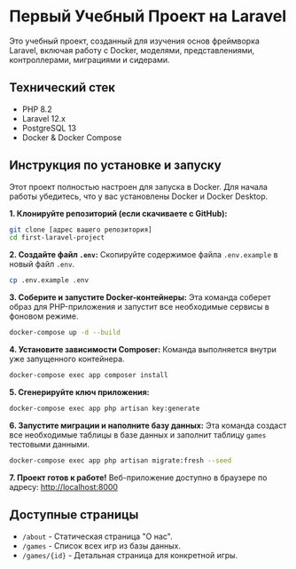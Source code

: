 # Первый Учебный Проект на Laravel

Это учебный проект, созданный для изучения основ фреймворка Laravel, включая работу с Docker, моделями, представлениями, контроллерами, миграциями и сидерами.

## Технический стек

*   PHP 8.2
*   Laravel 12.x
*   PostgreSQL 13
*   Docker & Docker Compose

## Инструкция по установке и запуску

Этот проект полностью настроен для запуска в Docker. Для начала работы убедитесь, что у вас установлены Docker и Docker Desktop.

**1. Клонируйте репозиторий (если скачиваете с GitHub):**
```bash
git clone [адрес вашего репозитория]
cd first-laravel-project
```

**2. Создайте файл `.env`:**
Скопируйте содержимое файла `.env.example` в новый файл `.env`.
```bash
cp .env.example .env
```

**3. Соберите и запустите Docker-контейнеры:**
Эта команда соберет образ для PHP-приложения и запустит все необходимые сервисы в фоновом режиме.
```bash
docker-compose up -d --build
```

**4. Установите зависимости Composer:**
Команда выполняется внутри уже запущенного контейнера.
```bash
docker-compose exec app composer install
```

**5. Сгенерируйте ключ приложения:**
```bash
docker-compose exec app php artisan key:generate
```

**6. Запустите миграции и наполните базу данных:**
Эта команда создаст все необходимые таблицы в базе данных и заполнит таблицу `games` тестовыми данными.
```bash
docker-compose exec app php artisan migrate:fresh --seed
```

**7. Проект готов к работе!**
Веб-приложение доступно в браузере по адресу:
[http://localhost:8000](http://localhost:8000)

## Доступные страницы

*   `/about` - Статическая страница "О нас".
*   `/games` - Список всех игр из базы данных.
*   `/games/{id}` - Детальная страница для конкретной игры.
